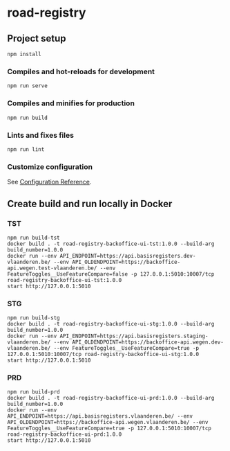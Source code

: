 # road-registry

## Project setup
```
npm install
```

### Compiles and hot-reloads for development
```
npm run serve
```

### Compiles and minifies for production
```
npm run build
```

### Lints and fixes files
```
npm run lint
```

### Customize configuration
See [Configuration Reference](https://cli.vuejs.org/config/).


## Create build and run locally in Docker
### TST
```
npm run build-tst
docker build . -t road-registry-backoffice-ui-tst:1.0.0 --build-arg build_number=1.0.0
docker run --env API_ENDPOINT=https://api.basisregisters.dev-vlaanderen.be/ --env API_OLDENDPOINT=https://backoffice-api.wegen.test-vlaanderen.be/ --env FeatureToggles__UseFeatureCompare=false -p 127.0.0.1:5010:10007/tcp road-registry-backoffice-ui-tst:1.0.0
start http://127.0.0.1:5010
```

### STG
```
npm run build-stg
docker build . -t road-registry-backoffice-ui-stg:1.0.0 --build-arg build_number=1.0.0
docker run --env API_ENDPOINT=https://api.basisregisters.staging-vlaanderen.be/ --env API_OLDENDPOINT=https://backoffice-api.wegen.dev-vlaanderen.be/ --env FeatureToggles__UseFeatureCompare=true -p 127.0.0.1:5010:10007/tcp road-registry-backoffice-ui-stg:1.0.0
start http://127.0.0.1:5010
```

### PRD
```
npm run build-prd
docker build . -t road-registry-backoffice-ui-prd:1.0.0 --build-arg build_number=1.0.0
docker run --env API_ENDPOINT=https://api.basisregisters.vlaanderen.be/ --env API_OLDENDPOINT=https://backoffice-api.wegen.vlaanderen.be/ --env FeatureToggles__UseFeatureCompare=true -p 127.0.0.1:5010:10007/tcp road-registry-backoffice-ui-prd:1.0.0
start http://127.0.0.1:5010
```